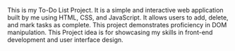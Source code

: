 This is my To-Do List Project. It is a simple and interactive web application built by me using HTML, CSS, and JavaScript. It allows users to add, delete, and mark tasks as complete. This project demonstrates proficiency in DOM manipulation. This Project idea is for showcasing my skills in front-end development and user interface design.
